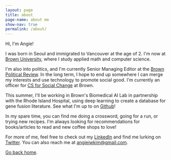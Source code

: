 ```yaml
---
layout: page
title: about
page-name: about me
show-nav: true
permalink: /about/
---
```


Hi, I'm Angie!


I was born in Seoul and immigrated to Vancouver at the age of 2. I'm now at [Brown University](http://brown.edu/), where I study applied math and computer science.


I'm also into politics, and I'm currently Senior Managing Editor at the [Brown Political Review](http://www.brownpoliticalreview.org/category/mag/). In the long term, I hope to end up somewhere I can merge my interests and use technology to promote social good. I'm currently an officer for [CS for Social Change](http://cssc.cs.brown.edu/) at Brown.


This summer, I'll be working in Brown's Biomedical AI Lab in partnership with the Rhode Island Hospital, using deep learning to create a database for gene fusion literature. See what I'm up to on [Github](http://github.com/angiejwkim/)!

In my spare time, you can find me doing a crossword, going for a run, or trying new recipes. I'm always looking for recommendations for books/articles to read and new coffee shops to love!


For more of me, feel free to check out my [LinkedIn](https://www.linkedin.com/in/angiejwkim/) and find me lurking on [Twitter](http://twitter.com/angiejwkim). You can also reach me at [angiejwkim@gmail.com](mailto:angiejwkim@gmail.com).

[Go back home](/).